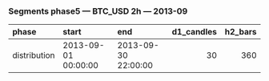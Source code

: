 ### Segments phase5 — BTC_USD 2h — 2013-09

| phase        | start               | end                 |   d1_candles |   h2_bars |
|:-------------|:--------------------|:--------------------|-------------:|----------:|
| distribution | 2013-09-01 00:00:00 | 2013-09-30 22:00:00 |           30 |       360 |